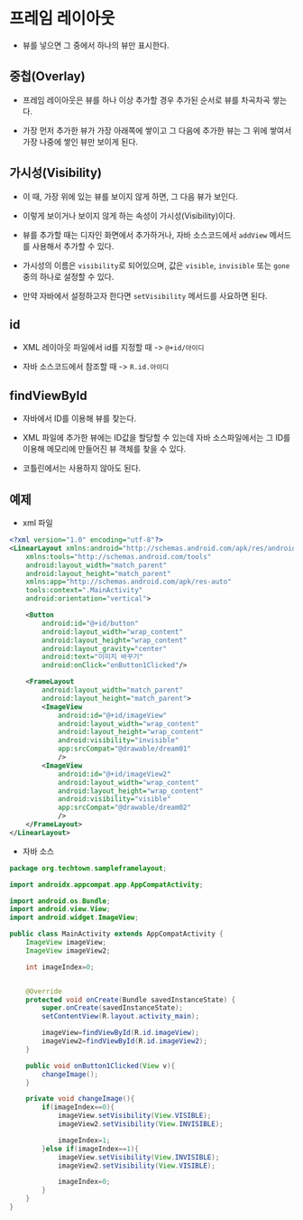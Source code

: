 # 프레임 레이아웃

* 뷰를 넣으면 그 중에서 하나의 뷰만 표시한다.

## 중첩(Overlay)

* 프레임 레이아웃은 뷰를 하나 이상 추가할 경우 추가된 순서로 뷰를 차곡차곡 쌓는다.

* 가장 먼저 추가한 뷰가 가장 아래쪽에 쌓이고 그 다음에 추가한 뷰는 그 위에 쌓여서 가장 나중에 쌓인 뷰만 보이게 된다.

## 가시성(Visibility)

* 이 때, 가장 위에 있는 뷰를 보이지 않게 하면, 그 다음 뷰가 보인다.

* 이렇게 보이거나 보이지 않게 하는 속성이 가시성(Visibility)이다.

* 뷰를 추가할 때는 디자인 화면에서 추가하거나, 자바 소스코드에서 ```addView``` 메서드를 사용해서 추가할 수 있다.

* 가시성의 이름은 ```visibility```로 되어있으며, 값은 ```visible```, ```invisible``` 또는 ```gone``` 중의 하나로 설정할 수 있다.

* 만약 자바에서 설정하고자 한다면 ```setVisibility``` 메서드를 사요하면 된다.

## id

* XML 레이아웃 파일에서 id를 지정할 때 -> ```@+id/아이디```

* 자바 소스코드에서 참조할 때 -> ```R.id.아이디```

## findViewById

* 자바에서 ID를 이용해 뷰를 찾는다.

* XML 파일에 추가한 뷰에는 ID값을 할당할 수 있는데 자바 소스파일에서는 그 ID를 이용해 메모리에 만들어진 뷰 객체를 찾을 수 있다.

* 코틀린에서는 사용하지 않아도 된다.

## 예제

* xml 파일

```xml
<?xml version="1.0" encoding="utf-8"?>
<LinearLayout xmlns:android="http://schemas.android.com/apk/res/android"
    xmlns:tools="http://schemas.android.com/tools"
    android:layout_width="match_parent"
    android:layout_height="match_parent"
    xmlns:app="http://schemas.android.com/apk/res-auto"
    tools:context=".MainActivity"
    android:orientation="vertical">

    <Button
        android:id="@+id/button"
        android:layout_width="wrap_content"
        android:layout_height="wrap_content"
        android:layout_gravity="center"
        android:text="이미지 바꾸기"
        android:onClick="onButton1Clicked"/>

    <FrameLayout
        android:layout_width="match_parent"
        android:layout_height="match_parent">
        <ImageView
            android:id="@+id/imageView"
            android:layout_width="wrap_content"
            android:layout_height="wrap_content"
            android:visibility="invisible"
            app:srcCompat="@drawable/dream01"
            />
        <ImageView
            android:id="@+id/imageView2"
            android:layout_width="wrap_content"
            android:layout_height="wrap_content"
            android:visibility="visible"
            app:srcCompat="@drawable/dream02"
            />
    </FrameLayout>
</LinearLayout>
```

* 자바 소스

```java
package org.techtown.sampleframelayout;

import androidx.appcompat.app.AppCompatActivity;

import android.os.Bundle;
import android.view.View;
import android.widget.ImageView;

public class MainActivity extends AppCompatActivity {
    ImageView imageView;
    ImageView imageView2;

    int imageIndex=0;


    @Override
    protected void onCreate(Bundle savedInstanceState) {
        super.onCreate(savedInstanceState);
        setContentView(R.layout.activity_main);

        imageView=findViewById(R.id.imageView);
        imageView2=findViewById(R.id.imageView2);
    }

    public void onButton1Clicked(View v){
        changeImage();
    }

    private void changeImage(){
        if(imageIndex==0){
            imageView.setVisibility(View.VISIBLE);
            imageView2.setVisibility(View.INVISIBLE);

            imageIndex=1;
        }else if(imageIndex==1){
            imageView.setVisibility(View.INVISIBLE);
            imageView2.setVisibility(View.VISIBLE);

            imageIndex=0;
        }
    }
}
```
